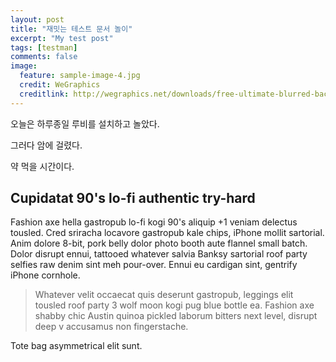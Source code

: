 ```yaml
---
layout: post
title: "재밋는 테스트 문서 놀이"
excerpt: "My test post"
tags: [testman]
comments: false
image:
  feature: sample-image-4.jpg
  credit: WeGraphics
  creditlink: http://wegraphics.net/downloads/free-ultimate-blurred-background-pack/
---
```


오늘은 하루종일 루비를 설치하고 놀았다.

그러다 암에 걸렸다.

약 먹을 시간이다.

## Cupidatat 90's lo-fi authentic try-hard

Fashion axe hella gastropub lo-fi kogi 90's aliquip +1 veniam delectus tousled. Cred sriracha locavore gastropub kale chips, iPhone mollit sartorial. Anim dolore 8-bit, pork belly dolor photo booth aute flannel small batch. Dolor disrupt ennui, tattooed whatever salvia Banksy sartorial roof party selfies raw denim sint meh pour-over. Ennui eu cardigan sint, gentrify iPhone cornhole. 

> Whatever velit occaecat quis deserunt gastropub, leggings elit tousled roof party 3 wolf moon kogi pug blue bottle ea. Fashion axe shabby chic Austin quinoa pickled laborum bitters next level, disrupt deep v accusamus non fingerstache.

Tote bag asymmetrical elit sunt.

[^1]: Texture image courtesty of [Lovetextures](http://www.lovetextures.com/)
